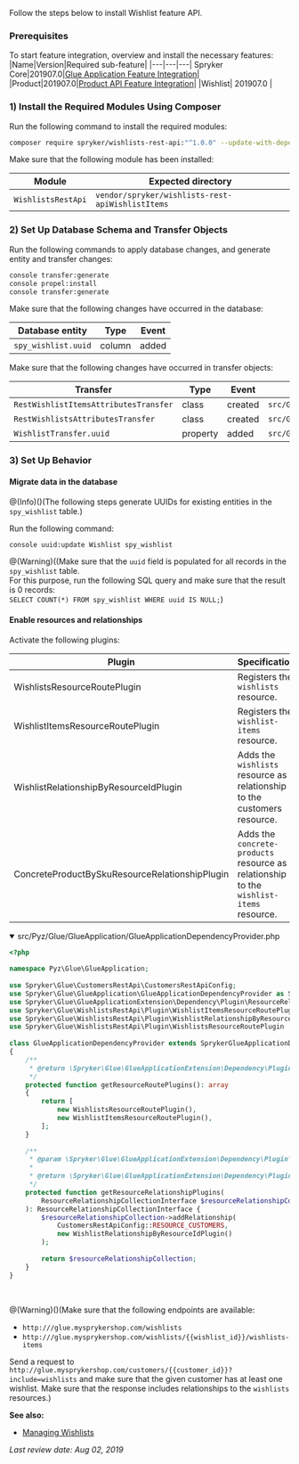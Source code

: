 Follow the steps below to install Wishlist feature API.

### Prerequisites
To start feature integration, overview and install the necessary features:
|Name|Version|Required sub-feature|
|---|---|---|
Spryker Core|201907.0|[Glue Application Feature Integration](https://documentation.spryker.com/v3/docs/glue-application-feature-integration-201907)|
|Product|201907.0|[Product API Feature Integration](https://documentation.spryker.com/v3/docs/product-api-feature-integration-201907)|
|Wishlist| 201907.0 |

### 1) Install the Required Modules Using Composer
Run the following command to install the required modules:

```bash
composer require spryker/wishlists-rest-api:"^1.0.0" --update-with-dependencies
```
<section contenteditable="false" class="warningBox"><div class="content">
    Make sure that the following module has been installed:
    
|Module|Expected directory|
|---|---|
|`WishlistsRestApi`|`vendor/spryker/wishlists-rest-apiWishlistItems`|

</div></section>
    
### 2) Set Up Database Schema and Transfer Objects
Run the following commands to apply database changes, and generate entity and transfer changes:

```bash
console transfer:generate
console propel:install
console transfer:generate
```

<section contenteditable="false" class="warningBox"><div class="content">
    Make sure that the following changes have occurred in the database:

|Database entity|Type|Event|
|---|---|---|
|`spy_wishlist.uuid`|column|added|
</div></section>

<section contenteditable="false" class="warningBox"><div class="content">
Make sure that the following changes have occurred in transfer objects:

|Transfer|Type|Event|Path|
|---|---|---|---|
|`RestWishlistItemsAttributesTransfer`|class|created|`src/Generated/Shared/Transfer/RestWishlistItemsAttributesTransfer`|
|`RestWishlistsAttributesTransfer`|class|created|`src/Generated/Shared/Transfer/RestWishlistsAttributesTransfer`|
|`WishlistTransfer.uuid`|property|added|`src/Generated/Shared/Transfer/WishlistTransfer`|
</div></section>

### 3) Set Up Behavior
#### Migrate data in the database

@(Info)()(The following steps generate UUIDs for existing entities in the `spy_wishlist` table.)

Run the following command:

```bash
console uuid:update Wishlist spy_wishlist
```

@(Warning)((Make sure that the `uuid` field is populated for all records in the `spy_wishlist` table.</br>For this purpose, run the following SQL query and make sure that the result is 0 records:</br>`SELECT COUNT(*) FROM spy_wishlist WHERE uuid IS NULL;`)

#### Enable resources and relationships

Activate the following plugins:

|Plugin|Specification|Prerequisites|Namespace|
|---|---|---|---|
|WishlistsResourceRoutePlugin|Registers the `wishlists` resource.|None|Spryker\Glue\WishlistsRestApi\Plugin|
|WishlistItemsResourceRoutePlugin|Registers the `wishlist-items` resource.|None|Spryker\Glue\WishlistsRestApi\Plugin|
|WishlistRelationshipByResourceIdPlugin|Adds the `wishlists` resource as a relationship to the customers resource.|None|Spryker\Glue\WishlistsRestApi\Plugin|
| ConcreteProductBySkuResourceRelationshipPlugin | Adds the `concrete-products` resource as a relationship to the `wishlist-items` resource. | None | Spryker\Glue\ProductsRestApi\Plugin\GlueApplication |



<details open>
<summary>src/Pyz/Glue/GlueApplication/GlueApplicationDependencyProvider.php</summary>

```php
<?php
 
namespace Pyz\Glue\GlueApplication;
 
use Spryker\Glue\CustomersRestApi\CustomersRestApiConfig;
use Spryker\Glue\GlueApplication\GlueApplicationDependencyProvider as SprykerGlueApplicationDependencyProvider;
use Spryker\Glue\GlueApplicationExtension\Dependency\Plugin\ResourceRelationshipCollectionInterface;
use Spryker\Glue\WishlistsRestApi\Plugin\WishlistItemsResourceRoutePlugin;
use Spryker\Glue\WishlistsRestApi\Plugin\WishlistRelationshipByResourceIdPlugin;
use Spryker\Glue\WishlistsRestApi\Plugin\WishlistsResourceRoutePlugin
 
class GlueApplicationDependencyProvider extends SprykerGlueApplicationDependencyProvider
{
    /**
     * @return \Spryker\Glue\GlueApplicationExtension\Dependency\Plugin\ResourceRoutePluginInterface[]
     */
    protected function getResourceRoutePlugins(): array
    {
        return [
            new WishlistsResourceRoutePlugin(),
            new WishlistItemsResourceRoutePlugin(),
        ];
    }
 
    /**
     * @param \Spryker\Glue\GlueApplicationExtension\Dependency\Plugin\ResourceRelationshipCollectionInterface $resourceRelationshipCollection
     *
     * @return \Spryker\Glue\GlueApplicationExtension\Dependency\Plugin\ResourceRelationshipCollectionInterface
     */
    protected function getResourceRelationshipPlugins(
        ResourceRelationshipCollectionInterface $resourceRelationshipCollection
    ): ResourceRelationshipCollectionInterface {
        $resourceRelationshipCollection->addRelationship(
            CustomersRestApiConfig::RESOURCE_CUSTOMERS,
            new WishlistRelationshipByResourceIdPlugin()
        );
 
        return $resourceRelationshipCollection;
    }
}
```

</br>
</details>

@(Warning)()(Make sure that the following endpoints are available:<ul><li>`http:///glue.mysprykershop.com/wishlists`</li><li>`http:///glue.mysprykershop.com/wishlists/{{wishlist_id}}/wishlists-items`</li></ul>Send a request to `http://glue.mysprykershop.com/customers/{{customer_id}}?include=wishlists` and make sure that the given customer has at least one wishlist. Make sure that the response includes relationships to the `wishlists` resources.)

**See also:**

* [Managing Wishlists](https://documentation.spryker.com/v4/docs/managing-wishlists)

*Last review date: Aug 02, 2019* <!-- by  Tihran Voitov, Yuliia Boiko-->